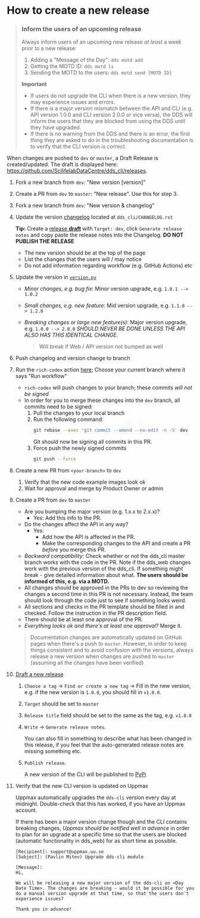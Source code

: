 # How to create a new release

> ### Inform the users of an upcoming release
> Always inform users of an upcoming new release _at least_ a week prior to a new release:
> 1. Adding a "Message of the Day": `dds motd add`
> 2. Getting the MOTD ID: `dds motd ls`
> 3. Sending the MOTD to the users: `dds motd send [MOTD ID]`
>
> **Important**
> - If users do not upgrade the CLI when there is a new version, they may experience issues and errors.
> - If there is a major version mismatch between the API and CLI (e.g. API version 1.0.0 and CLI version 2.0.0 or vice versa), the DDS will inform the users that they are blocked from using the DDS until they have upgraded.
> - If there is no warning from the DDS and there is an error, the first thing they are asked to do in the troubleshooting documentation is to verify that the CLI version is correct.

When changes are pushed to `dev` or `master`, a Draft Release is created/updated. The draft is displayed here: https://github.com/ScilifelabDataCentre/dds_cli/releases. 



1. Fork a new branch from `dev`: "New version [version]"
1. Create a PR from `dev` to `master`: "New release". Use this for step 3.
2. Fork a new branch from `dev`: "New version & changelog"
3. Update the version [changelog](../../CHANGELOG.rst) located at `dds_cli/CHANGELOG.rst`

   **Tip:** Create a [release **draft**](https://github.com/ScilifelabDataCentre/dds_cli/releases/new) with `Target: dev`, click `Generate release notes` and copy paste the release notes into the Changelog. **DO NOT PUBLISH THE RELEASE**

   - The new version should be at the top of the page
   - List the changes that the users will / may notice
   - Do not add information regarding workflow (e.g. GitHub Actions) etc

4. Update the version in [`version.py`](../../dds_cli/version.py)

   - _Minor changes, e.g. bug fix_: Minor version upgrade, e.g. `1.0.1 --> 1.0.2`
   - _Small changes, e.g. new feature_: Mid version upgrade, e.g. `1.1.0 --> 1.2.0`
   - _Breaking changes or large new feature(s)_: Major version upgrade, e.g. `1.0.0 --> 2.0.0` _SHOULD NEVER BE DONE UNLESS THE API ALSO HAS THIS IDENTICAL CHANGE._

     > Will break if Web / API version not bumped as well

5. Push changelog and version change to branch
6. Run the `rich-codex` action [here](https://github.com/ScilifelabDataCentre/dds_cli/actions/workflows/rich-codex-cli.yml); Choose your current branch where it says "Run workflow"
   - `rich-codex` will push changes to your branch; these commits _will not be signed_
   - In order for you to merge these changes into the `dev` branch, all commits need to be signed:
     1. Pull the changes to your local branch
     2. Run the following command:
        ```bash
        git rebase --exec 'git commit --amend --no-edit -n -S' dev
        ```
        Git should now be signing all commits in this PR.
     3. Force push the newly signed commits
        ```bash
        git push --force
        ```
7. Create a new PR from `<your-branch>` to `dev`
   1. Verify that the new code example images look ok
   2. Wait for approval and merge by Product Owner or admin
8. Create a PR from `dev` to `master`

   - Are you bumping the major version (e.g. 1.x.x to 2.x.x)?
     - Yes: Add this info to the PR.
   - Do the changes affect the API in any way?
     - Yes:
       - Add how the API is affected in the PR.
       - Make the corresponding changes to the API and create a PR _before_ you merge this PR.
   - _Backward compatibility:_ Check whether or not the dds_cli master branch works with the code in the PR. Note if the dds_web changes work with the previous version of the dds_cli. If something might break - give detailed information about what. **The users should be informed of this, e.g. via a MOTD.**
   - All changes should be approved in the PRs to dev so reviewing the changes a second time in this PR is not necessary. Instead, the team should look through the code just to see if something looks weird.
   - All sections and checks in the PR template should be filled in and checked. Follow the instruction in the PR description field.
   - There should be at least one approval of the PR.
   - _Everything looks ok and there's at least one approval?_ Merge it.

   > Documentation changes are automatically updated on GitHub pages when there's a push to `master`. However, in order to keep things consistent and to avoid confusion with the versions, always release a new version when changes are pushed to `master` (assuming all the changes have been verified)

9. [Draft a new release](https://github.com/ScilifelabDataCentre/dds_cli/releases)

   1. `Choose a tag` &rarr; `Find or create a new tag` &rarr; Fill in the new version, e.g. if the new version is `1.0.0`, you should fill in `v1.0.0`.
   2. `Target` should be set to `master`
   3. `Release title` field should be set to the same as the tag, e.g. `v1.0.0`
   4. `Write` &rarr; `Generate release notes`.

      You can also fill in something to describe what has been changed in this release, if you feel that the auto-generated release notes are missing something etc.

   5. `Publish release`.

      A new version of the CLI will be published to [PyPi](https://pypi.org/project/dds-cli/)

10. Verify that the new CLI version is updated on Uppmax

    Uppmax automatically upgrades the `dds-cli` version every day at midnight. Double-check that this has worked, if you have an Uppmax account.

    If there has been a major version change though and the CLI contains breaking changes, _Uppmax should be notified well in advance_ in order to plan for an upgrade at a specific time so that the users are blocked (automatic functionality in dds_web) for as short time as possible.

    ```
    [Recipient]: support@uppmax.uu.se
    [Subject]: (Pavlin Mitev) Upgrade dds-cli module

    [Message]:
    Hi,

    We will be releasing a new major version of the dds-cli on <Day Date Time>. The changes are breaking - would it be possible for you do a manual version upgrade at that time, so that the users don't experience issues?

    Thank you in advance!
    ```
